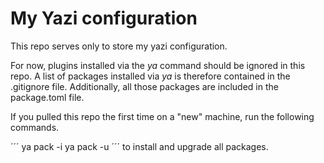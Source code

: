 # My Yazi configuration

This repo serves only to store my yazi configuration.

For now, plugins installed via the *ya* command should be ignored in this repo. A list of packages installed via *ya* is therefore contained in the .gitignore file. Additionally, all those packages are included in the package.toml file.

If you pulled this repo the first time on a "new" machine, run the following commands.

´´´
ya pack -i
ya pack -u
´´´
to install and upgrade all packages.
